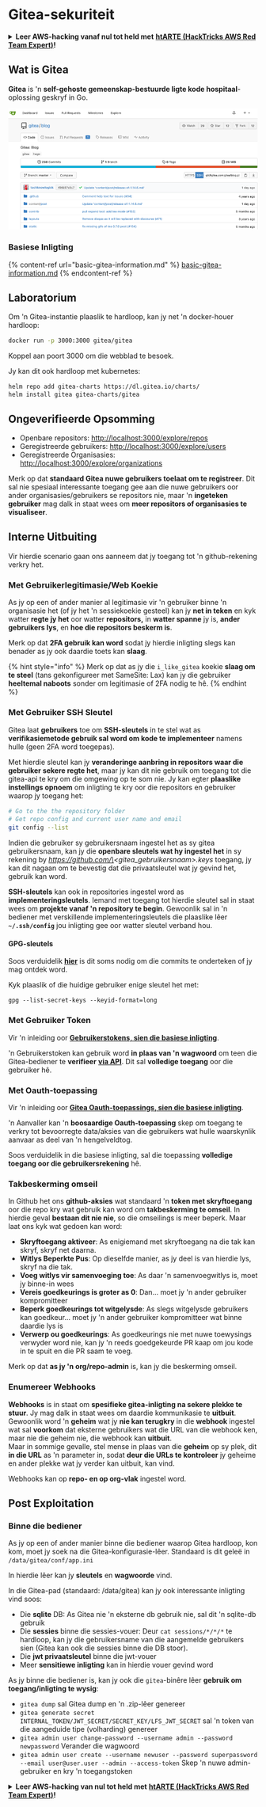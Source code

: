 # Gitea-sekuriteit

<details>

<summary><strong>Leer AWS-hacking vanaf nul tot held met</strong> <a href="https://training.hacktricks.xyz/courses/arte"><strong>htARTE (HackTricks AWS Red Team Expert)</strong></a><strong>!</strong></summary>

Ander maniere om HackTricks te ondersteun:

* As jy wil sien dat jou **maatskappy geadverteer word in HackTricks** of **HackTricks aflaai in PDF-formaat** Kyk na die [**INSKRYWINGSPLANNE**](https://github.com/sponsors/carlospolop)!
* Kry die [**amptelike PEASS & HackTricks swag**](https://peass.creator-spring.com)
* Ontdek [**Die PEASS-familie**](https://opensea.io/collection/the-peass-family), ons versameling eksklusiewe [**NFT's**](https://opensea.io/collection/the-peass-family)
* **Sluit aan by die** 💬 [**Discord-groep**](https://discord.gg/hRep4RUj7f) of die [**telegram-groep**](https://t.me/peass) of **volg** ons op **Twitter** 🐦 [**@hacktricks\_live**](https://twitter.com/hacktricks\_live)**.**
* **Deel jou haktruuks deur PR's in te dien by die** [**HackTricks**](https://github.com/carlospolop/hacktricks) en [**HackTricks Cloud**](https://github.com/carlospolop/hacktricks-cloud) github-opslag.

</details>

## Wat is Gitea

**Gitea** is 'n **self-gehoste gemeenskap-bestuurde ligte kode hospitaal**-oplossing geskryf in Go.

![](<../../.gitbook/assets/image (160).png>)

### Basiese Inligting

{% content-ref url="basic-gitea-information.md" %}
[basic-gitea-information.md](basic-gitea-information.md)
{% endcontent-ref %}

## Laboratorium

Om 'n Gitea-instantie plaaslik te hardloop, kan jy net 'n docker-houer hardloop:
```bash
docker run -p 3000:3000 gitea/gitea
```
Koppel aan poort 3000 om die webblad te besoek.

Jy kan dit ook hardloop met kubernetes:
```
helm repo add gitea-charts https://dl.gitea.io/charts/
helm install gitea gitea-charts/gitea
```
## Ongeverifieerde Opsomming

* Openbare repositors: [http://localhost:3000/explore/repos](http://localhost:3000/explore/repos)
* Geregistreerde gebruikers: [http://localhost:3000/explore/users](http://localhost:3000/explore/users)
* Geregistreerde Organisasies: [http://localhost:3000/explore/organizations](http://localhost:3000/explore/organizations)

Merk op dat **standaard Gitea nuwe gebruikers toelaat om te registreer**. Dit sal nie spesiaal interessante toegang gee aan die nuwe gebruikers oor ander organisasies/gebruikers se repositors nie, maar 'n **ingeteken gebruiker** mag dalk in staat wees om **meer repositors of organisasies te visualiseer**.

## Interne Uitbuiting

Vir hierdie scenario gaan ons aanneem dat jy toegang tot 'n github-rekening verkry het.

### Met Gebruikerlegitimasie/Web Koekie

As jy op een of ander manier al legitimasie vir 'n gebruiker binne 'n organisasie het (of jy het 'n sessiekoekie gesteel) kan jy **net in teken** en kyk watter **regte jy het** oor watter **repositors,** in **watter spanne** jy is, **ander gebruikers lys**, en **hoe die repositors beskerm is**.

Merk op dat **2FA gebruik kan word** sodat jy hierdie inligting slegs kan benader as jy ook daardie toets kan **slaag**.

{% hint style="info" %}
Merk op dat as jy die `i_like_gitea` koekie **slaag om te steel** (tans gekonfigureer met SameSite: Lax) kan jy die gebruiker **heeltemal naboots** sonder om legitimasie of 2FA nodig te hê.
{% endhint %}

### Met Gebruiker SSH Sleutel

Gitea laat **gebruikers** toe om **SSH-sleutels** in te stel wat as **verifikasiemetode gebruik sal word om kode te implementeer** namens hulle (geen 2FA word toegepas).

Met hierdie sleutel kan jy **veranderinge aanbring in repositors waar die gebruiker sekere regte het**, maar jy kan dit nie gebruik om toegang tot die gitea-api te kry om die omgewing op te som nie. Jy kan egter **plaaslike instellings opnoem** om inligting te kry oor die repositors en gebruiker waarop jy toegang het:
```bash
# Go to the the repository folder
# Get repo config and current user name and email
git config --list
```
Indien die gebruiker sy gebruikersnaam ingestel het as sy gitea gebruikersnaam, kan jy die **openbare sleutels wat hy ingestel het** in sy rekening by _https://github.com/\<gitea\_gebruikersnaam>.keys_ toegang, jy kan dit nagaan om te bevestig dat die privaatsleutel wat jy gevind het, gebruik kan word.

**SSH-sleutels** kan ook in repositories ingestel word as **implementeringsleutels**. Iemand met toegang tot hierdie sleutel sal in staat wees om **projekte vanaf 'n repository te begin**. Gewoonlik sal in 'n bediener met verskillende implementeringsleutels die plaaslike lêer **`~/.ssh/config`** jou inligting gee oor watter sleutel verband hou.

#### GPG-sleutels

Soos verduidelik [**hier**](https://github.com/carlospolop/hacktricks-cloud/blob/master/pentesting-ci-cd/gitea-security/broken-reference/README.md) is dit soms nodig om die commits te onderteken of jy mag ontdek word.

Kyk plaaslik of die huidige gebruiker enige sleutel het met:
```shell
gpg --list-secret-keys --keyid-format=long
```
### Met Gebruiker Token

Vir 'n inleiding oor [**Gebruikerstokens, sien die basiese inligting**](basic-gitea-information.md#personal-access-tokens).

'n Gebruikerstoken kan gebruik word **in plaas van 'n wagwoord** om teen die Gitea-bediener te **verifieer** [**via API**](https://try.gitea.io/api/swagger#/). Dit sal **volledige toegang** oor die gebruiker hê.

### Met Oauth-toepassing

Vir 'n inleiding oor [**Gitea Oauth-toepassings, sien die basiese inligting**](./#with-oauth-application).

'n Aanvaller kan 'n **boosaardige Oauth-toepassing** skep om toegang te verkry tot bevoorregte data/aksies van die gebruikers wat hulle waarskynlik aanvaar as deel van 'n hengelveldtog.

Soos verduidelik in die basiese inligting, sal die toepassing **volledige toegang oor die gebruikersrekening** hê.

### Takbeskerming omseil

In Github het ons **github-aksies** wat standaard 'n **token met skryftoegang** oor die repo kry wat gebruik kan word om **takbeskerming te omseil**. In hierdie geval **bestaan dit nie nie**, so die omseilings is meer beperk. Maar laat ons kyk wat gedoen kan word:

* **Skryftoegang aktiveer**: As enigiemand met skryftoegang na die tak kan skryf, skryf net daarna.
* **Witlys Beperkte Pus**: Op dieselfde manier, as jy deel is van hierdie lys, skryf na die tak.
* **Voeg witlys vir samenvoeging toe**: As daar 'n samenvoegwitlys is, moet jy binne-in wees
* **Vereis goedkeurings is groter as 0**: Dan... moet jy 'n ander gebruiker kompromitteer
* **Beperk goedkeurings tot witgelysde**: As slegs witgelysde gebruikers kan goedkeur... moet jy 'n ander gebruiker kompromitteer wat binne daardie lys is
* **Verwerp ou goedkeurings**: As goedkeurings nie met nuwe toewysings verwyder word nie, kan jy 'n reeds goedgekeurde PR kaap om jou kode in te spuit en die PR saam te voeg.

Merk op dat **as jy 'n org/repo-admin** is, kan jy die beskerming omseil.

### Enumereer Webhooks

**Webhooks** is in staat om **spesifieke gitea-inligting na sekere plekke te stuur**. Jy mag dalk in staat wees om daardie kommunikasie te **uitbuit**.\
Gewoonlik word 'n **geheim** wat jy **nie kan terugkry** in die **webhook** ingestel wat sal **voorkom** dat eksterne gebruikers wat die URL van die webhook ken, maar nie die geheim nie, die webhook kan **uitbuit**.\
Maar in sommige gevalle, stel mense in plaas van die **geheim** op sy plek, dit **in die URL** as 'n parameter in, sodat **deur die URLs te kontroleer** jy geheime en ander plekke wat jy verder kan uitbuit, kan vind.

Webhooks kan op **repo- en op org-vlak** ingestel word.

## Post Exploitation

### Binne die bediener

As jy op een of ander manier binne die bediener waarop Gitea hardloop, kon kom, moet jy soek na die Gitea-konfigurasie-lêer. Standaard is dit geleë in `/data/gitea/conf/app.ini`

In hierdie lêer kan jy **sleutels** en **wagwoorde** vind.

In die Gitea-pad (standaard: /data/gitea) kan jy ook interessante inligting vind soos:

* Die **sqlite** DB: As Gitea nie 'n eksterne db gebruik nie, sal dit 'n sqlite-db gebruik
* Die **sessies** binne die sessies-vouer: Deur `cat sessions/*/*/*` te hardloop, kan jy die gebruikersname van die aangemelde gebruikers sien (Gitea kan ook die sessies binne die DB stoor).
* Die **jwt privaatsleutel** binne die jwt-vouer
* Meer **sensitiewe inligting** kan in hierdie vouer gevind word

As jy binne die bediener is, kan jy ook die `gitea`-binêre lêer **gebruik om toegang/inligting te wysig**:

* `gitea dump` sal Gitea dump en 'n .zip-lêer genereer
* `gitea generate secret INTERNAL_TOKEN/JWT_SECRET/SECRET_KEY/LFS_JWT_SECRET` sal 'n token van die aangeduide tipe (volharding) genereer
* `gitea admin user change-password --username admin --password newpassword` Verander die wagwoord
* `gitea admin user create --username newuser --password superpassword --email user@user.user --admin --access-token` Skep 'n nuwe admin-gebruiker en kry 'n toegangstoken

<details>

<summary><strong>Leer AWS-hacking van nul tot held met</strong> <a href="https://training.hacktricks.xyz/courses/arte"><strong>htARTE (HackTricks AWS Red Team Expert)</strong></a><strong>!</strong></summary>

Ander maniere om HackTricks te ondersteun:

* As jy jou **maatskappy geadverteer wil sien in HackTricks** of **HackTricks in PDF wil aflaai** Kyk na die [**INSKRYWINGSPLANNE**](https://github.com/sponsors/carlospolop)!
* Kry die [**amptelike PEASS & HackTricks-swag**](https://peass.creator-spring.com)
* Ontdek [**Die PEASS-familie**](https://opensea.io/collection/the-peass-family), ons versameling eksklusiewe [**NFT's**](https://opensea.io/collection/the-peass-family)
* **Sluit aan by die** 💬 [**Discord-groep**](https://discord.gg/hRep4RUj7f) of die [**telegram-groep**](https://t.me/peass) of **volg** ons op **Twitter** 🐦 [**@hacktricks\_live**](https://twitter.com/hacktricks\_live)**.**
* **Deel jou haktruuks deur PR's in te dien by die** [**HackTricks**](https://github.com/carlospolop/hacktricks) en [**HackTricks Cloud**](https://github.com/carlospolop/hacktricks-cloud) github-opslag.

</details>
